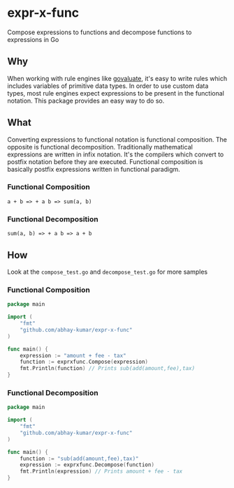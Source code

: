 # expr-x-func
Compose expressions to functions and decompose functions to expressions in Go

## Why
When working with rule engines like [govaluate](https://github.com/Knetic/govaluate), it's easy to write rules which 
includes variables of primitive data types. In order to use custom data types, most rule engines expect expressions to 
be present in the functional notation. This package provides an easy way to do so.

## What
Converting expressions to functional notation is functional composition. The opposite is functional decomposition. 
Traditionally mathematical expressions are written in infix notation. It's the compilers which convert to postfix 
notation before they are executed. Functional composition is basically postfix expressions written in functional
paradigm. 

### Functional Composition
```
a + b => + a b => sum(a, b)
```

### Functional Decomposition
```
sum(a, b) => + a b => a + b
```

## How
Look at the `compose_test.go` and `decompose_test.go` for more samples

### Functional Composition

```go
package main

import (
	"fmt"
	"github.com/abhay-kumar/expr-x-func"
)

func main() {
	expression := "amount + fee - tax"
	function := exprxfunc.Compose(expression)
	fmt.Println(function) // Prints sub(add(amount,fee),tax)
}
```

### Functional Decomposition
```go
package main

import (
	"fmt"
	"github.com/abhay-kumar/expr-x-func"
)

func main() {
	function := "sub(add(amount,fee),tax)"
	expression := exprxfunc.Decompose(function)
	fmt.Println(expression) // Prints amount + fee - tax
}
```
